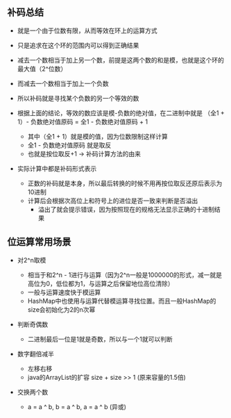 ## 补码总结

- 就是一个由于位数有限，从而等效在环上的运算方式
- 只是追求在这个环的范围内可以得到正确结果
- 减去一个数相当于加上另一个数，前提是这两个数的和是模，也就是这个环的最大值（2^位数）
- 而减去一个数相当于加上一个负数
- 所以补码就是寻找某个负数的另一个等效的数
- 根据上面的结论，等效的数应该是模-负数的绝对值，在二进制中就是 （全1 + 1）- 负数绝对值原码 = 全1 - 负数绝对值原码 + 1
  - 其中（全1 + 1）就是模的值，因为位数限制这样计算
  - 全1 - 负数绝对值原码 就是取反
  - 也就是按位取反+1 → 补码计算方法的由来

- 实际计算中都是补码形式表示
  - 正数的补码就是本身，所以最后转换的时候不用再按位取反还原后表示为10进制
  - 计算后会根据次高位上和符号上的进位是否一致来判断是否溢出
    - 溢出了就会提示错误，因为按照现在的规格无法显示正确的十进制结果

## 位运算常用场景

- 对2^n取模
  - 相当于和2^n - 1进行与运算（因为2^n一般是1000000的形式，减一就是高位为0，低位都为1，与运算之后保留地位高位清除）
  - 一般与运算速度快于模运算
  - HashMap中也使用与运算代替模运算寻找位置。而且一般HashMap的size会初始化为2的n次幂

- 判断奇偶数
  - 二进制最后一位是1就是奇数，所以与一个1就可以判断

- 数字翻倍减半
  - 左移右移
  - java的ArrayList的扩容 size + size >> 1 (原来容量的1.5倍)

- 交换两个数
  - a = a ^ b, b = a ^ b, a = a ^ b (异或)

